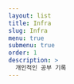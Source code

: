 ```yaml
---
layout: list
title: Infra
slug: Infra
menu: true
submenu: true
order: 1
description: >
  개인적인 공부 기록
---
```

